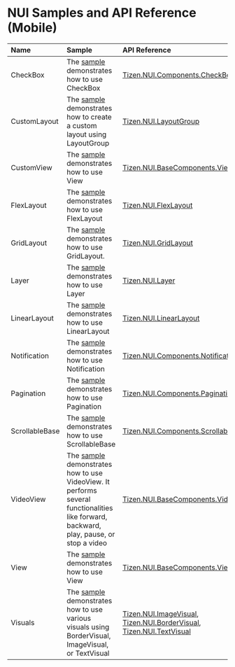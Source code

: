 # NUI Samples and API Reference (Mobile)

| Name | Sample | API Reference |
|:---|:---|:---|
|CheckBox|The [sample](https://github.com/Samsung/Tizen-CSharp-Samples/tree/master/Mobile/NUI/CheckBox) demonstrates how to use CheckBox | [Tizen.NUI.Components.CheckBox](https://samsung.github.io/TizenFX/latest/api/Tizen.NUI.Components.CheckBox.html) |
|CustomLayout|The [sample](https://github.com/Samsung/Tizen-CSharp-Samples/tree/master/Mobile/NUI/CustomLayout) demonstrates how to create a custom layout using LayoutGroup | [Tizen.NUI.LayoutGroup](https://samsung.github.io/TizenFX/latest/api/Tizen.NUI.LayoutGroup.html) |
|CustomView|The [sample](https://github.com/Samsung/Tizen-CSharp-Samples/tree/master/Mobile/NUI/CustomView) demonstrates how to use View | [Tizen.NUI.BaseComponents.View](https://samsung.github.io/TizenFX/latest/api/Tizen.NUI.BaseComponents.View.html)|
|FlexLayout|The [sample](https://github.com/Samsung/Tizen-CSharp-Samples/tree/master/Mobile/NUI/FlexLayout) demonstrates how to use FlexLayout | [Tizen.NUI.FlexLayout](https://samsung.github.io/TizenFX/latest/api/Tizen.NUI.FlexLayout.html) |
|GridLayout |The [sample](https://github.com/Samsung/Tizen-CSharp-Samples/tree/master/Mobile/NUI/GridLayout) demonstrates how to use GridLayout.  | [Tizen.NUI.GridLayout](https://samsung.github.io/TizenFX/latest/api/Tizen.NUI.GridLayout.html) |
|Layer |The [sample](https://github.com/Samsung/Tizen-CSharp-Samples/tree/master/Mobile/NUI/Layer) demonstrates how to use Layer | [Tizen.NUI.Layer](https://samsung.github.io/TizenFX/latest/api/Tizen.NUI.Layer.html) |
|LinearLayout|The [sample](https://github.com/Samsung/Tizen-CSharp-Samples/tree/master/Mobile/NUI/LinearLayout) demonstrates how to use LinearLayout | [Tizen.NUI.LinearLayout](https://samsung.github.io/TizenFX/latest/api/Tizen.NUI.LinearLayout.html) |
|Notification |The [sample](https://github.com/Samsung/Tizen-CSharp-Samples/tree/master/Mobile/NUI/NotificationExample) demonstrates how to use Notification | [Tizen.NUI.Components.Notification](https://samsung.github.io/TizenFX/latest/api/Tizen.NUI.Components.Notification.html) |
|Pagination |The [sample](https://github.com/Samsung/Tizen-CSharp-Samples/tree/master/Mobile/NUI/Pagination) demonstrates how to use Pagination | [Tizen.NUI.Components.Pagination](https://samsung.github.io/TizenFX/latest/api/Tizen.NUI.Components.Pagination.html) |
|ScrollableBase|The [sample](https://github.com/Samsung/Tizen-CSharp-Samples/tree/master/Mobile/NUI/ScrollableBaseExample) demonstrates how to use ScrollableBase | [Tizen.NUI.Components.ScrollableBase](https://samsung.github.io/TizenFX/latest/api/Tizen.NUI.Components.ScrollableBase.html) |
|VideoView |The [sample](https://github.com/Samsung/Tizen-CSharp-Samples/tree/master/Mobile/NUI/VideoViewSample) demonstrates how to use VideoView. It performs several functionalities like forward, backward, play, pause, or stop a video | [Tizen.NUI.BaseComponents.VideoView](https://samsung.github.io/TizenFX/latest/api/Tizen.NUI.BaseComponents.VideoView.html) |
|View |The [sample](https://github.com/Samsung/Tizen-CSharp-Samples/tree/master/Mobile/NUI/View) demonstrates how to use View | [Tizen.NUI.BaseComponents.View](https://samsung.github.io/TizenFX/latest/api/Tizen.NUI.BaseComponents.View.html) |
|Visuals |The [sample](https://github.com/Samsung/Tizen-CSharp-Samples/tree/master/Mobile/NUI/Visuals) demonstrates how to use various visuals using BorderVisual, ImageVisual, or TextVisual | [Tizen.NUI.ImageVisual](https://samsung.github.io/TizenFX/latest/api/Tizen.NUI.ImageVisual.html),    [Tizen.NUI.BorderVisual](https://samsung.github.io/TizenFX/latest/api/Tizen.NUI.BorderVisual.html),    [Tizen.NUI.TextVisual](https://samsung.github.io/TizenFX/latest/api/Tizen.NUI.TextVisual.html) |

